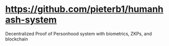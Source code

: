 # https://github.com/pieterb1/humanhash-system
Decentralized Proof of Personhood system with biometrics, ZKPs, and blockchain
